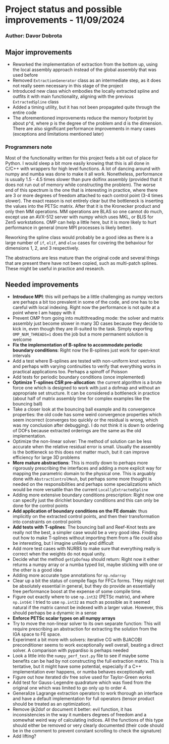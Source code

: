# Project status and possible improvements - 11/09/2024
### Author: Davor Dobrota

## Major improvements
- Reworked the implementation of extraction from the bottom up, using the local assembly 
  approach instead of the global assembly that was used before
- Removed `ExtractionGenerator` class as an intermediate step, as it does not really
  seem necessary in this stage of the project
- Introduced new class which embodies the locally extracted spline and outfits it with
  main functionality, aligning with the previous `ExtractedSpline` class
- Added a timing utility, but it has not been propagated quite through the entire code
- The aforementioned improvements reduce the memory footprint by about p^d, where p is
  the degree of the problem and d is the dimension. There are also significant performance
  improvements in many cases (exceptions and limitations mentioned later)

### Programmers note
Most of the functionality written for this project feels a bit out of place for Python.
I would sleep a bit more easily knowing that this is all done in C/C++ with wrappers for 
high level functions. A lot of dancing around with numpy and numba was done to make it 
all work. Nonetheless, performance is usually 1.5 - 4.5 times slower than pure dolfinx 
assembly (provided that it does not run out of memory while constructing the problem).
The worse end of this spectrum is the one that is interesting in practice, where there 
are 3 or more degrees of freedom attached to each control point (3-4 times slower).
The exact reason is not entirely clear but the bottleneck is inserting the values into 
the PETSc matrix. After that it is the Kronecker product and only then MM operations.
MM operations are BLAS so one cannot do much, except use an AVX-512 server with numpy
which uses MKL, or BLIS for Zen5 workstations. OMP can help a little here, but it is 
more likely to hurt performance in general (more MPI processes is likely better).

Reworking the spline class would probably be a good idea as there is a large number of 
`if`, `elif`, and `else` cases for covering the behaviour for dimensions 1, 2, and 3 
respectively. 

The abstractions are less mature than the original code and several things that are
present there have not been copied, such as multi-patch splines. These might be useful in
practice and research. 

## Needed improvements
- **Introduce MPI**: this will perhaps be a little challenging as numpy vectors are perhaps 
  a bit too prevalent in some of the code, and one has to be careful with local indexing.
  Right now the performance is not quite at a point where I am happy with it
- Prevent OMP from going into multithreading mode: the solver and matrix assembly just 
  become slower in many 3D cases because they decide to kick in, even though they are 
  ill-suited to the task. Simply exporting `OMP_NUM_THREADS=1` does the job but a more 
  permanent solution is welcome
- **Fix the implementation of B-spline to accommodate periodic boundary conditions**: Right
  now the B-splines just work for open-knot intervals
- Add a test where B-splines are tested with non-uniform knot vectors and perhaps with 
  varying continuities to verify that everything works in practical applications too.
  Perhaps a spinoff of Poisson
- Add tests for periodic boundary conditions (once implemented)
- **Optimize T-splines CSR pre-allocation**: the current algorithm is a brute force one which
  is designed to work with just a dofmap and without an appropriate set structure. It 
  can be considered a bottleneck in practice (about half of matrix assembly time for
  complex examples like the bouncing ball)
- Take a closer look at the bouncing ball example and its convergence properties: the old code 
  has some weird convergence properties which seem incorrect (converges too quickly or the residual
  is wrong, which was my conclusion after debugging). I do not think it is down to ordering of DOFs
  because extracted orderings are the same as the old implementation. 
- Optimize the non-linear solver: The method of solution can be less accurate when the relative
  residual error is small. Usually the assembly is the bottleneck so this does not matter much,
  but it can improve efficiency for large 3D problems 
- **More mature abstractions**: This is mostly down to perhaps more rigorously prescribing 
  the interfaces and adding a more explicit way for mapping the parametric domain to the
  physical one. This is arguably done with `AbstractControlMesh`, but perhaps some more 
  thought is needed on the responsibilities and perhaps some specializations which would be
  more versatile than the current `LocallyExtractedSpline`
- Adding more extensive boundary conditions prescription: Right now one can specify just
  the dirichlet boundary conditions and this can only be done for the control points
- **Add application of boundary conditions on the FE domain**: thus implicitly on the
  extracted control points, and then their transformation into constraints on control points
- **Add tests with T-splines**: The bouncing ball and Reef-Knot tests are really not the best, a 
  simpler case would be a very good idea. Finding out how to make T-splines without importing
  them from a file could also be interesting, but I imagine unlikely and difficult
- Add more test cases with NURBS to make sure that everything really is correct when the 
  weights do not equal unity.
- Decide what the method `getCpDofmap` should return: Right now it either returns a numpy
  array or a numba typed list, maybe sticking with one or the other is a good idea
- Adding more accurate type annotations for `np.ndarray`
- Clear up a bit the status of compile flags for FFCx forms. THey might not be absolutely 
  essential in general, but they do provide an essentially free performance boost at the 
  expense of some compile time. 
- Figure out exactly where to use `np.int32` (PETSc matrix), and where `np.int64`: I tried
  to use `np.int32` as much as possible as it seemed natural if the matrix cannot be indexed
  with a larger value. However, this should perhaps be a dynamic in a sense
- **Enforce PETSc scalar types on all numpy arrays**
- Try to move the non-linear solver to its own separate function: This will require prescribing
  an abstraction for extracting the solution from the IGA space to FE space.
- Experiment a bit more with solvers: iterative CG with BJACOBI preconditioner seems to work
  exceptionally well overall, beating a direct solver. A comparison with pypardiso is
  perhaps needed
- Look a little into the `numpy_perf_test.py` file to see if maybe some benefits can be had
  by not constructing the full extraction matrix. This is tentative, but it might have some
  potential, especially if a C++ implementation ever happens, or numba behaves exceptionally 
  well.
- Figure out how iterated div free solve used for Taylor-Green works
- Add test for Gauss-Legendre quadrature which was fixed from the original one which was 
  limited to go only up to order 4.
- Generalize Lagrange extraction operators to work thorough an interface and have a default
  implementation for full operators (tensor product should be treated as an optimization).
- Remove ijk2dof or document it better: evil function, it has inconsistencies in the way it
  numbers degrees of freedom and a somewhat weird way of calculating indices. All the functions
  of this type should either be removed or very clearly documented (their code should be in
  the comment to prevent constant scrolling to check the signature)
- Add lifting?